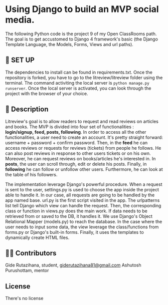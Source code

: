 # Using Django to build an MVP social media.

The following Python code is the project 9 of my Open ClassRooms path. The goal is to get accustomed to Django 4 framework's basic (the Django Template Language, the Models, Forms, Views and url paths). 

## 🔧 SET UP

The dependencies to install can be found in requirements.txt. Once the repository is forked, you have to go to the litreview/litreview folder using the terminal. The command activiting the local server is `python manage.py runserver`. Once the local server is activated, you can look through the project with the browser of your choice.  

## 📄 Description

Litreview's goal is to allow readers to request and read reviews on articles and books. The MVP is divided into four set of functionalities : **login/signup, feed, posts, following**. In order to access all the other functionalities, a user need to create an account. It's pretty straight forward: username + password + confirm password. Then, in the **feed** he can access reviews or requests for reviews (tickets) from people he follows. He can also post reviews in response to other users tickets or on his own. Moreover, he can request reviews on books/articles he's interested in. In **posts**, the user can scroll through, edit or delete his posts. Finally, in **following** he can follow or unfollow other users. Furthermore, he can look at the table of his followers. 

The implementation leverage Django's powerful procedure. When a request is sent to the user, settings.py is used to choose the app inside the project able to handle it. In our case, all requests are going to be handled by the app named base. url.py is the first script visited in the app. The urlpatterns list tell Django which view can handle the request. Then, the corresponding class or function in views.py does the main work. If data needs to be retrieved from or saved to the DB, it handles it. We use Django's Object Relational Mapper (models.py) to reach the database. In the case where the user needs to input some data, the view leverage the class/functions from forms.py or Django's built-in forms. Finally, it uses the templates to dynamically create HTML files. 

## 👷‍♂️ Contributors

Gide Rutazihana, student, giderutazihana81@gmail.com Ashutosh Purushottam, mentor

## License
There's no license
